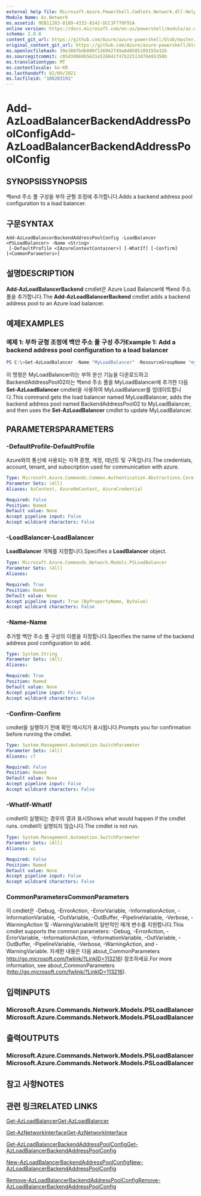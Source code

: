 ```yaml
---
external help file: Microsoft.Azure.PowerShell.Cmdlets.Network.dll-Help.xml
Module Name: Az.Network
ms.assetid: 9EB11283-0189-4333-8142-DCC3F770F91A
online version: https://docs.microsoft.com/en-us/powershell/module/az.network/add-azloadbalancerbackendaddresspoolconfig
schema: 2.0.0
content_git_url: https://github.com/Azure/azure-powershell/blob/master/src/Network/Network/help/Add-AzLoadBalancerBackendAddressPoolConfig.md
original_content_git_url: https://github.com/Azure/azure-powershell/blob/master/src/Network/Network/help/Add-AzLoadBalancerBackendAddressPoolConfig.md
ms.openlocfilehash: 39e388fbdb809f136942749a0d0585189155e32b
ms.sourcegitcommit: c05d3d669b5631e526841f47b22513d78495350b
ms.translationtype: MT
ms.contentlocale: ko-KR
ms.lasthandoff: 02/09/2021
ms.locfileid: "100203191"
---
```

# <span data-ttu-id="e24bd-101">Add-AzLoadBalancerBackendAddressPoolConfig</span><span class="sxs-lookup"><span data-stu-id="e24bd-101">Add-AzLoadBalancerBackendAddressPoolConfig</span></span>

## <span data-ttu-id="e24bd-102">SYNOPSIS</span><span class="sxs-lookup"><span data-stu-id="e24bd-102">SYNOPSIS</span></span>
<span data-ttu-id="e24bd-103">백end 주소 풀 구성을 부하 균형 조정에 추가합니다.</span><span class="sxs-lookup"><span data-stu-id="e24bd-103">Adds a backend address pool configuration to a load balancer.</span></span>

## <span data-ttu-id="e24bd-104">구문</span><span class="sxs-lookup"><span data-stu-id="e24bd-104">SYNTAX</span></span>

```
Add-AzLoadBalancerBackendAddressPoolConfig -LoadBalancer <PSLoadBalancer> -Name <String>
 [-DefaultProfile <IAzureContextContainer>] [-WhatIf] [-Confirm] [<CommonParameters>]
```

## <span data-ttu-id="e24bd-105">설명</span><span class="sxs-lookup"><span data-stu-id="e24bd-105">DESCRIPTION</span></span>
<span data-ttu-id="e24bd-106">**Add-AzLoadBalancerBackend** cmdlet은 Azure Load Balancer에 백end 주소 풀을 추가합니다.</span><span class="sxs-lookup"><span data-stu-id="e24bd-106">The **Add-AzLoadBalancerBackend** cmdlet adds a backend address pool to an Azure load balancer.</span></span>

## <span data-ttu-id="e24bd-107">예제</span><span class="sxs-lookup"><span data-stu-id="e24bd-107">EXAMPLES</span></span>

### <span data-ttu-id="e24bd-108">예제 1: 부하 균형 조정에 백안 주소 풀 구성 추가</span><span class="sxs-lookup"><span data-stu-id="e24bd-108">Example 1: Add a backend address pool configuration to a load balancer</span></span>
```powershell
PS C:\>Get-AzLoadBalancer -Name "MyLoadBalancer" -ResourceGroupName "myrg" | Add-AzLoadBalancerBackendAddressPoolConfig -Name "BackendAddressPool02" | Set-AzLoadBalancer
```

<span data-ttu-id="e24bd-109">이 명령은 MyLoadBalancer라는 부하 분산 기능을 다운로드하고 BackendAddressPool02라는 백end 주소 풀을 MyLoadBalancer에 추가한 다음 **Set-AzLoadBalancer** cmdlet을 사용하여 MyLoadBalancer를 업데이트합니다.</span><span class="sxs-lookup"><span data-stu-id="e24bd-109">This command gets the load balancer named MyLoadBalancer, adds the backend address pool named BackendAddressPool02 to MyLoadBalancer, and then uses the **Set-AzLoadBalancer** cmdlet to update MyLoadBalancer.</span></span>

## <span data-ttu-id="e24bd-110">PARAMETERS</span><span class="sxs-lookup"><span data-stu-id="e24bd-110">PARAMETERS</span></span>

### <span data-ttu-id="e24bd-111">-DefaultProfile</span><span class="sxs-lookup"><span data-stu-id="e24bd-111">-DefaultProfile</span></span>
<span data-ttu-id="e24bd-112">Azure와의 통신에 사용되는 자격 증명, 계정, 테넌트 및 구독입니다.</span><span class="sxs-lookup"><span data-stu-id="e24bd-112">The credentials, account, tenant, and subscription used for communication with azure.</span></span>

```yaml
Type: Microsoft.Azure.Commands.Common.Authentication.Abstractions.Core.IAzureContextContainer
Parameter Sets: (All)
Aliases: AzContext, AzureRmContext, AzureCredential

Required: False
Position: Named
Default value: None
Accept pipeline input: False
Accept wildcard characters: False
```

### <span data-ttu-id="e24bd-113">-LoadBalancer</span><span class="sxs-lookup"><span data-stu-id="e24bd-113">-LoadBalancer</span></span>
<span data-ttu-id="e24bd-114">**LoadBalancer** 개체를 지정합니다.</span><span class="sxs-lookup"><span data-stu-id="e24bd-114">Specifies a **LoadBalancer** object.</span></span>

```yaml
Type: Microsoft.Azure.Commands.Network.Models.PSLoadBalancer
Parameter Sets: (All)
Aliases:

Required: True
Position: Named
Default value: None
Accept pipeline input: True (ByPropertyName, ByValue)
Accept wildcard characters: False
```

### <span data-ttu-id="e24bd-115">-Name</span><span class="sxs-lookup"><span data-stu-id="e24bd-115">-Name</span></span>
<span data-ttu-id="e24bd-116">추가할 백안 주소 풀 구성의 이름을 지정합니다.</span><span class="sxs-lookup"><span data-stu-id="e24bd-116">Specifies the name of the backend address pool configuration to add.</span></span>

```yaml
Type: System.String
Parameter Sets: (All)
Aliases:

Required: True
Position: Named
Default value: None
Accept pipeline input: False
Accept wildcard characters: False
```

### <span data-ttu-id="e24bd-117">-Confirm</span><span class="sxs-lookup"><span data-stu-id="e24bd-117">-Confirm</span></span>
<span data-ttu-id="e24bd-118">cmdlet을 실행하기 전에 확인 메시지가 표시됩니다.</span><span class="sxs-lookup"><span data-stu-id="e24bd-118">Prompts you for confirmation before running the cmdlet.</span></span>

```yaml
Type: System.Management.Automation.SwitchParameter
Parameter Sets: (All)
Aliases: cf

Required: False
Position: Named
Default value: None
Accept pipeline input: False
Accept wildcard characters: False
```

### <span data-ttu-id="e24bd-119">-WhatIf</span><span class="sxs-lookup"><span data-stu-id="e24bd-119">-WhatIf</span></span>
<span data-ttu-id="e24bd-120">cmdlet이 실행되는 경우의 결과 표시</span><span class="sxs-lookup"><span data-stu-id="e24bd-120">Shows what would happen if the cmdlet runs.</span></span> <span data-ttu-id="e24bd-121">cmdlet이 실행되지 않습니다.</span><span class="sxs-lookup"><span data-stu-id="e24bd-121">The cmdlet is not run.</span></span>

```yaml
Type: System.Management.Automation.SwitchParameter
Parameter Sets: (All)
Aliases: wi

Required: False
Position: Named
Default value: None
Accept pipeline input: False
Accept wildcard characters: False
```

### <span data-ttu-id="e24bd-122">CommonParameters</span><span class="sxs-lookup"><span data-stu-id="e24bd-122">CommonParameters</span></span>
<span data-ttu-id="e24bd-123">이 cmdlet은 -Debug, -ErrorAction, -ErrorVariable, -InformationAction, -InformationVariable, -OutVariable, -OutBuffer, -PipelineVariable, -Verbose, -WarningAction 및 -WarningVariable의 일반적인 매개 변수를 지원합니다.</span><span class="sxs-lookup"><span data-stu-id="e24bd-123">This cmdlet supports the common parameters: -Debug, -ErrorAction, -ErrorVariable, -InformationAction, -InformationVariable, -OutVariable, -OutBuffer, -PipelineVariable, -Verbose, -WarningAction, and -WarningVariable.</span></span> <span data-ttu-id="e24bd-124">자세한 내용은 다음 about_CommonParameters http://go.microsoft.com/fwlink/?LinkID=113216) 참조하세요.</span><span class="sxs-lookup"><span data-stu-id="e24bd-124">For more information, see about_CommonParameters (http://go.microsoft.com/fwlink/?LinkID=113216).</span></span>

## <span data-ttu-id="e24bd-125">입력</span><span class="sxs-lookup"><span data-stu-id="e24bd-125">INPUTS</span></span>

### <span data-ttu-id="e24bd-126">Microsoft.Azure.Commands.Network.Models.PSLoadBalancer</span><span class="sxs-lookup"><span data-stu-id="e24bd-126">Microsoft.Azure.Commands.Network.Models.PSLoadBalancer</span></span>

## <span data-ttu-id="e24bd-127">출력</span><span class="sxs-lookup"><span data-stu-id="e24bd-127">OUTPUTS</span></span>

### <span data-ttu-id="e24bd-128">Microsoft.Azure.Commands.Network.Models.PSLoadBalancer</span><span class="sxs-lookup"><span data-stu-id="e24bd-128">Microsoft.Azure.Commands.Network.Models.PSLoadBalancer</span></span>

## <span data-ttu-id="e24bd-129">참고 사항</span><span class="sxs-lookup"><span data-stu-id="e24bd-129">NOTES</span></span>

## <span data-ttu-id="e24bd-130">관련 링크</span><span class="sxs-lookup"><span data-stu-id="e24bd-130">RELATED LINKS</span></span>

[<span data-ttu-id="e24bd-131">Get-AzLoadBalancer</span><span class="sxs-lookup"><span data-stu-id="e24bd-131">Get-AzLoadBalancer</span></span>](./Get-AzLoadBalancer.md)

[<span data-ttu-id="e24bd-132">Get-AzNetworkInterface</span><span class="sxs-lookup"><span data-stu-id="e24bd-132">Get-AzNetworkInterface</span></span>](./Get-AzNetworkInterface.md)

[<span data-ttu-id="e24bd-133">Get-AzLoadBalancerBackendAddressPoolConfig</span><span class="sxs-lookup"><span data-stu-id="e24bd-133">Get-AzLoadBalancerBackendAddressPoolConfig</span></span>](./Get-AzLoadBalancerBackendAddressPoolConfig.md)

[<span data-ttu-id="e24bd-134">New-AzLoadBalancerBackendAddressPoolConfig</span><span class="sxs-lookup"><span data-stu-id="e24bd-134">New-AzLoadBalancerBackendAddressPoolConfig</span></span>](./New-AzLoadBalancerBackendAddressPoolConfig.md)

[<span data-ttu-id="e24bd-135">Remove-AzLoadBalancerBackendAddressPoolConfig</span><span class="sxs-lookup"><span data-stu-id="e24bd-135">Remove-AzLoadBalancerBackendAddressPoolConfig</span></span>](./Remove-AzLoadBalancerBackendAddressPoolConfig.md)


